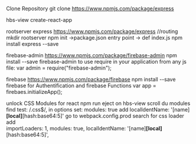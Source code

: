 Clone Repository
git clone
https://www.npmjs.com/package/express

hbs-view
create-react-app

rootserver
express https://www.npmjs.com/package/express //routing
  mkdir rootserver
  npm init ->package.json
  entry point -> def index.js
  npm install express --save

firebase-admin https://www.npmjs.com/package/firebase-admin
  npm install --save firebase-admin
  to use require in your application from any js file:
  var admin = require("firebase-admin");

firebase https://www.npmjs.com/package/firebase
npm install --save firebase
for Authentification and firebase Functions
var app = firebaes.initializeApp();

unlock CSS Modules for react
  npm run eject on hbs-view
  scroll du modules
  find test: /\.css$/,
  in options set:
    modules: true
  add
    localIdentName: '[name]__[local]__[hash:base64:5]'
  go to webpack.config.prod
  search for css loader
  add	                  
    importLoaders: 1,
    modules: true,
    localIdentName: '[name]__[local]__[hash:base64:5]',
